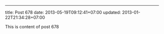 ---
title: Post 678
date: 2013-05-19T09:12:41+07:00
updated: 2013-01-22T21:34:28+07:00

This is content of post 678